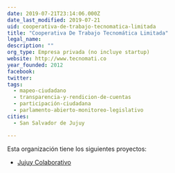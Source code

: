 ```yaml
---
date: 2019-07-21T23:14:06.000Z
date_last_modified: 2019-07-21
uid: cooperativa-de-trabajo-tecnomatica-limitada
title: "Cooperativa De Trabajo Tecnomática Limitada"
legal_name: 
description: ""
org_type: Empresa privada (no incluye startup)
website: http://www.tecnomati.co
year_founded: 2012
facebook: 
twitter: 
tags:
  - mapeo-ciudadano
  - transparencia-y-rendicion-de-cuentas
  - participación-ciudadana
  - parlamento-abierto-monitoreo-legislativo
cities: 
  - San Salvador de Jujuy

---
```


Esta organización tiene los siguientes proyectos:

- [Jujuy Colaborativo](/i/jujuy-colaborativo.html)
